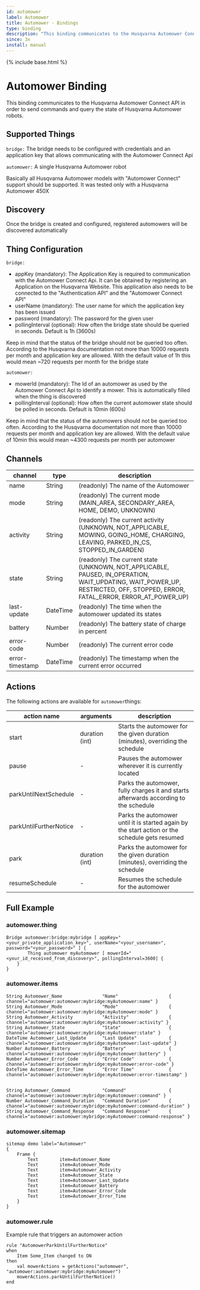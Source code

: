 ```yaml
---
id: automower
label: Automower
title: Automower - Bindings
type: binding
description: "This binding communicates to the Husqvarna Automower Connect API in order to send commands and query the state of Husqvarna Automower robots."
since: 3x
install: manual
---
```


<!-- Attention authors: Do not edit directly. Please add your changes to the appropriate source repository -->

{% include base.html %}

# Automower Binding

This binding communicates to the Husqvarna Automower Connect API in order to send commands and query the state of Husqvarna Automower robots.

## Supported Things

`bridge:` The bridge needs to be configured with credentials and an application key that allows communicating with the Automower Connect Api

`automower:` A single Husqvarna Automower robot

Basically all Husqvarna Automower models with "Automower Connect" support should be supported. It was tested only with a Husqvarna Automower 450X


## Discovery

Once the bridge is created and configured, registered automowers will be discovered automatically


## Thing Configuration

`bridge:`

- appKey (mandatory): The Application Key is required to communication with the Automower Connect Api. It can be obtained by registering an Application on the Husqvarna Website. This application also needs to be connected to the "Authentication API" and the "Automower Connect API"
- userName (mandatory): The user name for which the application key has been issued
- password (mandatory): The password for the given user
- pollingInterval (optional): How often the bridge state should be queried in seconds. Default is 1h (3600s)

Keep in mind that the status of the bridge should not be queried too often.
According to the Husqvarna documentation not more than 10000 requests per month and application key are allowed.
With the default value of 1h this would mean ~720 requests per month for the bridge state

`automower:`

- mowerId (mandatory): The Id of an automower as used by the Automower Connect Api to identify a mower. This is automatically filled when the thing is discovered
- pollingInterval (optional): How often the current automower state should be polled in seconds. Default is 10min (600s)

Keep in mind that the status of the automowers should not be queried too often.
According to the Husqvarna documentation not more than 10000 requests per month and application key are allowed.
With the default value of 10min this would mean ~4300 requests per month per automower

## Channels


| channel         | type     | description                                                                                                                                                                 |
|-----------------|----------|-----------------------------------------------------------------------------------------------------------------------------------------------------------------------------|
| name            | String   | (readonly) The name of the Automower                                                                                                                                        |
| mode            | String   | (readonly) The current mode (MAIN_AREA, SECONDARY_AREA, HOME, DEMO, UNKNOWN)                                                                                                |
| activity        | String   | (readonly) The current activity (UNKNOWN, NOT_APPLICABLE, MOWING, GOING_HOME, CHARGING, LEAVING, PARKED_IN_CS, STOPPED_IN_GARDEN)                                           |
| state           | String   | (readonly) The current state (UNKNOWN, NOT_APPLICABLE, PAUSED, IN_OPERATION, WAIT_UPDATING, WAIT_POWER_UP, RESTRICTED, OFF, STOPPED, ERROR, FATAL_ERROR, ERROR_AT_POWER_UP) |
| last-update     | DateTime | (readonly) The time when the automower updated its states                                                                                                                   |
| battery         | Number   | (readonly) The battery state of charge in percent                                                                                                                           |
| error-code      | Number   | (readonly) The current error code                                                                                                                                           |
| error-timestamp | DateTime | (readonly) The timestamp when the current error occurred                                                                                                                    |


## Actions

The following actions are available for `automower`things:

| action name            | arguments      | description                                                                                    |
|------------------------|----------------|------------------------------------------------------------------------------------------------|
| start                  | duration (int) | Starts the automower for the given duration (minutes), overriding the schedule                 |
| pause                  | -              | Pauses the automower wherever it is currently located                                          |
| parkUntilNextSchedule  | -              | Parks the automower, fully charges it and starts afterwards according to the schedule          |
| parkUntilFurtherNotice | -              | Parks the automower until it is started again by the start action or the schedule gets resumed |
| park                   | duration (int) | Parks the automower for the given duration (minutes), overriding the schedule                  |
| resumeSchedule         | -              | Resumes the schedule for the automower                                                         |


## Full Example

### automower.thing

	Bridge automower:bridge:mybridge [ appKey="<your_private_application_key>", userName="<your_username>", password="<your_password>" ] {
			Thing automower myAutomower [ mowerId="<your_id_received_from_discovery>", pollingInterval=3600] {
		}
	}


### automower.items

	String Automower_Name               "Name"                   { channel="automower:automower:mybridge:myAutomower:name" }
	String Automower_Mode               "Mode"                   { channel="automower:automower:mybridge:myAutomower:mode" }
	String Automower_Activity           "Activity"         	     { channel="automower:automower:mybridge:myAutomower:activity" }
	String Automower_State              "State"            	     { channel="automower:automower:mybridge:myAutomower:state" }
	DateTime Automower_Last_Update      "Last Update"    	     { channel="automower:automower:mybridge:myAutomower:last-update" }
	Number Automower_Battery            "Battery"                { channel="automower:automower:mybridge:myAutomower:battery" }
	Number Automower_Error_Code         "Error Code"             { channel="automower:automower:mybridge:myAutomower:error-code" }
	DateTime Automower_Error_Time       "Error Time"             { channel="automower:automower:mybridge:myAutomower:error-timestamp" }


	String Automower_Command            "Command"          	     { channel="automower:automower:mybridge:myAutomower:command" }
	Number Automower_Command_Duration   "Command Duration"       { channel="automower:automower:mybridge:myAutomower:command-duration" }
	String Automower_Command_Response   "Command Response"       { channel="automower:automower:mybridge:myAutomower:command-response" }

### automower.sitemap


```
sitemap demo label="Automower"
{
    Frame {
        Text        item=Automower_Name
        Text        item=Automower_Mode
        Text        item=Automower_Activity
        Text        item=Automower_State
        Text        item=Automower_Last_Update
        Text        item=Automower_Battery
        Text        item=Automower_Error_Code
        Text        item=Automower_Error_Time
    }
}
```

### automower.rule

Example rule that triggers an automower action

```
rule "AutomowerParkUntilFurtherNotice"
when
    Item Some_Item changed to ON
then
    val mowerActions = getActions("automower", "automower:automower:mybridge:myAutomower")
    mowerActions.parkUntilFurtherNotice()
end
```
